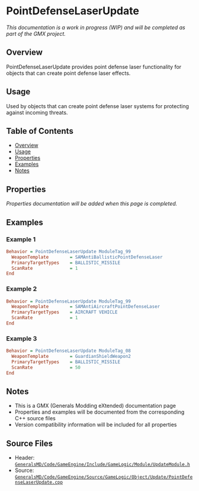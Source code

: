 # PointDefenseLaserUpdate

*This documentation is a work in progress (WIP) and will be completed as part of the GMX project.*

## Overview

PointDefenseLaserUpdate provides point defense laser functionality for objects that can create point defense laser effects.

## Usage

Used by objects that can create point defense laser systems for protecting against incoming threats.

## Table of Contents

- [Overview](#overview)
- [Usage](#usage)
- [Properties](#properties)
- [Examples](#examples)
- [Notes](#notes)

## Properties

*Properties documentation will be added when this page is completed.*

## Examples

### Example 1
```ini
Behavior = PointDefenseLaserUpdate ModuleTag_99
  WeaponTemplate        = SAMAntiBallisticPointDefenseLaser
  PrimaryTargetTypes    = BALLISTIC_MISSILE
  ScanRate              = 1
End
```

### Example 2
```ini
Behavior = PointDefenseLaserUpdate ModuleTag_99
  WeaponTemplate        = SAMAntiAircraftPointDefenseLaser
  PrimaryTargetTypes    = AIRCRAFT VEHICLE
  ScanRate              = 1
End
```

### Example 3
```ini
Behavior = PointDefenseLaserUpdate ModuleTag_08
  WeaponTemplate        = GuardianShieldWeapon2
  PrimaryTargetTypes    = BALLISTIC_MISSILE
  ScanRate              = 50
End
```

## Notes

- This is a GMX (Generals Modding eXtended) documentation page
- Properties and examples will be documented from the corresponding C++ source files
- Version compatibility information will be included for all properties

## Source Files

- Header: [`GeneralsMD/Code/GameEngine/Include/GameLogic/Module/UpdateModule.h`](../../GeneralsMD/Code/GameEngine/Include/GameLogic/Module/UpdateModule.h)
- Source: [`GeneralsMD/Code/GameEngine/Source/GameLogic/Object/Update/PointDefenseLaserUpdate.cpp`](../../GeneralsMD/Code/GameEngine/Source/GameLogic/Object/Update/PointDefenseLaserUpdate.cpp)
